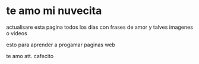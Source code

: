 <!DOCTYPE html>
<html lang="es">
<head>
    <meta charset="UTF-8">
    <meta name="viewport" content="width=device-width, initial-scale=1.0">
   
</head>
<body>
    <h1>te amo mi nuvecita </h1>
    <p>actualisare esta pagina todos los dias con frases de amor y talves imagenes o videos </p>
</body>
</html>
<p>esto para aprender a progamar paginas web</p>
<p>te amo att. cafecito</p>

